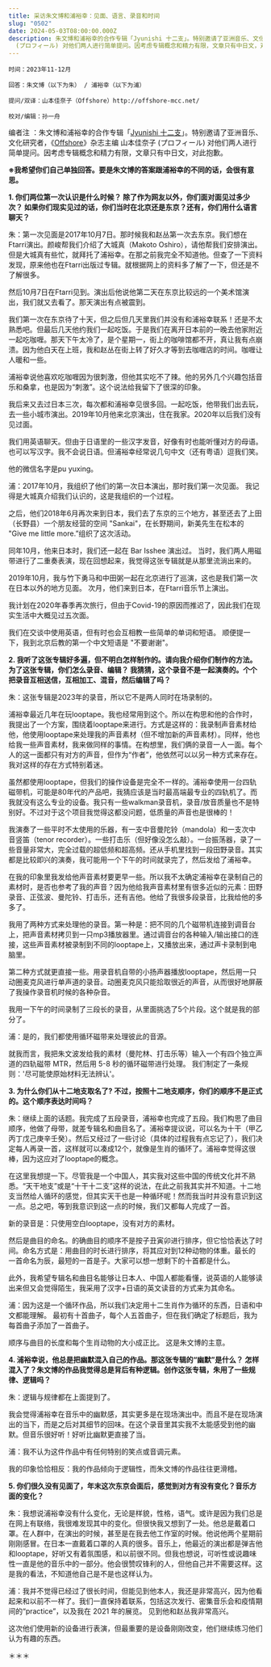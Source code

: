 ```yaml
---
title: 采访朱文博和浦裕幸：见面、语言、录音和时间
slug: "0502"
date: 2024-05-03T08:00:00.000Z
description: 朱文博和浦裕幸的合作专辑「Jyunishi 十​二​支」。特别邀请了亚洲音乐、文化研究者，《Offshore》杂志主编 山本佳奈子
  (プロフィール) 对他们两人进行简单提问。因考虑专辑概念和精力有限，文章只有中日文，对此抱歉。
---
```

`时间：2023年11-12月`

`回答：朱文博（以下为朱） / 浦裕幸（以下为浦）`

`提问/双译：山本佳奈子（Offshore）http://offshore-mcc.net/`

`校对/编辑：孙一舟`

编者注 ：朱文博和浦裕幸的合作专辑「[Jyunishi 十​二​支](https://aloerecords.bandcamp.com/album/jyunishi)」。特别邀请了亚洲音乐、文化研究者，《[Offshore](https://offshore-mcc.net/)》杂志主编 山本佳奈子 (プロフィール) 对他们两人进行简单提问。因考虑专辑概念和精力有限，文章只有中日文，对此抱歉。

**※我希望你们自己单独回答。要是朱文博的答案跟浦裕幸的不同的话，会很有意思。**

**1. 你们两位第一次认识是什么时候？ 除了作为网友以外，你们面对面见过多少次？ 如果你们现实见过的话，你们当时在北京还是东京？还有，你们用什么语言聊天？**

朱：第一次见面是2017年10月7日。那时候我和赵丛第一次去东京。我们想在Ftarri演出。颜峻帮我们介绍了大城真（Makoto Oshiro），请他帮我们安排演出。但是大城真有些忙，就拜托了浦裕幸。在那之前我完全不知道他。但查了一下资料发现，原来他也在Ftarri出版过专辑。就根据网上的资料多了解了一下，但还是不了解很多。

然后10月7日在Ftarri见到。演出后他说他第二天在东京比较远的一个美术馆演出，我们就又去看了。那天演出有点被震到。

我们第一次在东京待了十天，但之后但几天里我们并没有和浦裕幸联系！还是不太熟悉吧。但最后几天他约我们一起吃饭。于是我们在离开日本前的一晚去他家附近一起吃咖喱。那天下午太冷了，是个星期一，街上的咖啡馆都不开，真让我有点崩溃。因为他白天在上班，我和赵丛在街上转了好久才等到去咖喱店的时间。咖喱让人暖和一些。

浦裕幸说他喜欢吃咖喱因为很刺激，但他其实吃不了辣。他的另外几个兴趣包括音乐和桑拿，也是因为“刺激”。这个说法给我留下了很深的印象。

我后来又去过日本三次，每次都和浦裕幸见很多回。一起吃饭，他带我们出去玩，去一些小城市演出。2019年10月他来北京演出，住在我家。2020年以后我们没有见过面。

我们用英语聊天。但由于日语里的一些汉字发音，好像有时也能听懂对方的母语。也可以写汉字。我不会说日语。但浦裕幸经常说几句中文（还有粤语）逗我们笑。

他的微信名字是pu yuxing。

浦：2017年10月，我组织了他们的第一次日本演出，那时我们第一次见面。 我记得是大城真介绍我们认识的，这是我组织的一个过程。

之后，他们2018年6月再次来到日本，我们去了东京的三个地方，甚至还去了上田（长野县）一个朋友经营的空间 "Sankai"，在长野期间，新美先生在松本的 "Give me little more.”组织了这次活动。

同年10月，他来日本时，我们还一起在 Bar Isshee 演出过。 当时，我们两人用磁带进行了二重奏表演，现在回想起来，我觉得这张专辑就是从那里流淌出来的。

2019年10月，我与竹下勇马和中田粥一起在北京进行了巡演，这也是我们第一次在日本以外的地方见面。 次月，他们来到日本，在Ftarri音乐节上演出。

我计划在2020年春季再次旅行，但由于Covid-19的原因而推迟了，因此我们在现实生活中大概见过五次面。

我们在交谈中使用英语，但有时也会互相教一些简单的单词和短语。 顺便提一下，我到北京后教的第一个中文短语是 "不要谢谢"。

**2. 我听了这张专辑好多遍，但不明白怎样制作的。请向我介绍你们制作的方法。 为了这张专辑，你们怎么录音、编辑？ 我猜猜，这个录音不是一起演奏的。个个把录音互相送信，互相加工、混音，然后编辑了吗？**

朱：这张专辑是2023年的录音，所以它不是两人同时在场录制的。

浦裕幸最近几年在玩looptape。我也经常用到这个。所以在构思和他的合作时，我提出了一个方案，围绕着looptape来进行。方式是这样的：我录制声音素材给他，他使用looptape来处理我的声音素材（但不增加新的声音素材）。同样，他也给我一些声音素材，我来做同样的事情。在构想里，我们俩的录音一人一面。每个人的这一面都只有对方的声音，但作为“作者”，他依然可以以另一种方式来存在。我对这样的存在方式特别着迷。

虽然都使用looptape，但我们的操作设备是完全不一样的。浦裕幸使用一台四轨磁带机，可能是80年代的产品吧，我猜应该是当时最高端最专业的四轨机了。而我就没有这么专业的设备。我只有一些walkman录音机，录音/放音质量也不是特别好。不过对于这个项目我觉得这都没问题，低质量的声音也是很棒的！

我演奏了一些平时不太使用的乐器，有一支中音曼陀铃（mandola）和一支次中音竖笛（tenor recorder）。一些打击乐（但好像没怎么敲）。一台振荡器，录了一些音量非常大，完全过载的超低频和超高频。还从手机里找到一段田野录音。其实都是比较即兴的演奏，我可能用一个下午的时间就录完了，然后发给了浦裕幸。

在我的印象里我发给他声音素材要更早一些。所以我不太确定浦裕幸在录制自己的素材时，是否也参考了我的声音？因为他给我声音素材里有很多近似的元素：田野录音、正弦波、曼陀铃、打击乐，还有吉他。他给了我很多段录音，比我给他的多多了。

我用了两种方式来处理他的录音。第一种是：把不同的几个磁带机连接到调音台上，把声音素材拷贝到一只mp3播放器里。通过调音台的各种输入/输出接口的连接，这些声音素材被录制到不同的looptape上，又播放出来，通过声卡录制到电脑里。

第二种方式就更直接一些。用录音机自带的小扬声器播放looptape，然后用一只动圈麦克风进行单声道的录音。动圈麦克风只能拾取很近的声音，从而很好地屏蔽了我操作录音机时候的各种杂音。

我用一下午的时间录制了三段长的录音，从里面挑选了5个片段。这个就是我的部分了。

浦：是的，我们都使用循环磁带来处理彼此的音源。

就我而言，我把朱文波发给我的素材（曼陀林、打击乐等）输入一个有四个独立声道的四轨磁带 MTR，然后用 5-8 秒的循环磁带进行处理。 我们制定了一条规则：'尽可能使原始材料无法辨认'。

**3. 为什么你们从十二地支取名了? 不过，按照十二地支顺序，你们的顺序不是正式的。这个顺序表达时间吗？** 

朱：继续上面的话题。我完成了五段录音，浦裕幸也完成了五段。我们构思了曲目顺序，他做了母带，就差专辑名和曲目名了。浦裕幸提议说，可以名为十干（甲乙丙丁戊己庚辛壬癸）。然后又经过了一些讨论（具体的过程我有点忘记了），我们决定每人再录一首，这样就可以凑成12个，就像是生肖的循环了。浦裕幸觉得这很棒，因为这应对了looptape的概念。

在这里我想提一下。尽管我是一个中国人，其实我对这些中国的传统文化并不熟悉。“天干地支”或是“十干十二支”这样的说法，在此之前我其实并不知道。十二地支当然给人循环的感觉，但其实天干也是一种循环呢！然而我当时并没有意识到这一点。总之吧，等到我意识到这一点的时候，我们又都每人完成了一首。

新的录音是：只使用空白looptape，没有对方的素材。

然后是曲目的命名。的确曲目的顺序不是按子丑寅卯进行排序，但它恰恰表达了时间。命名方式是：用曲目的时长进行排序，将其应对到12种动物的体重。最长的一首命名为辰，最短的一首是子。大家可以想一想剩下的十首都是什么。

此外，我希望专辑名和曲目名能够让日本人、中国人都能看懂，说英语的人能够读出来但又会觉得陌生，我采用了汉字+日语的英文读音的方式来为其命名。

浦：因为这是一个循环作品，所以我们决定用十二生肖作为循环的东西，日语和中文都能理解。 最初有十首曲子，每个人五首曲子，但在我们确定了标题后，我为每首曲子添加了一首曲子。

顺序与曲目的长度和每个生肖动物的大小成正比。 这是朱文博的主意。

**4. 浦裕幸说，他总是把幽默混入自己的作品。那这张专辑的“幽默”是什么？ 怎样混入了？朱文博的作品我觉得总是背后有种逻辑。创作这张专辑，朱用了一些规律、逻辑吗？**

朱：逻辑与规律都在上面提到了。

我会觉得浦裕幸在音乐中的幽默感，其实更多是在现场演出中。而且不是在现场演出的当下，而是之后对其细节的回味。在这个录音里其实我不太能感受到他的幽默。但音乐很好听！好听比幽默更直接了当。

浦：我不认为这件作品中有任何特别的笑点或音调元素。

我的印象恰恰相反：我的作品倾向于逻辑性，而朱文博的作品往往更滑稽。

**5. 你们很久没有见面了，年末这次东京会面后，感觉到对方有没有变化？音乐方面的变化？**

朱：我想说浦裕幸没有什么变化，无论是样貌，性格，语气。或许是因为我们总是在网上有联络，我很难发现其中的变化。但很快我又想到了一处。他总是戴着口罩。在人群中，在演出的时候，甚至是在我去他工作室的时候。他说他两个星期前刚刚感冒。在日本一直戴着口罩的人真的很多。音乐上，他最近的演出都是弹吉他和looptape，好听又有着氛围感，和以前很不同。但我也想说，可听性或说趣味性一直是他的音乐中的一部分。他会很赞叹锋利的人，但他自己并不需要这样。这是我的看法，不知道他自己是不是也这样认为。

浦：我并不觉得已经过了很长时间，但能见到他本人，我还是非常高兴，因为他看起来和以前不一样了。我们一直保持着联系，包括这次发行、密集音乐会和疫情期间的“practice”，以及我在 2021 年的展览。 见到他和赵丛我非常高兴。

这次他们使用新的设备进行表演，但最重要的是设备刚刚改变，他们继续练习他们认为有趣的东西。

＊＊＊
